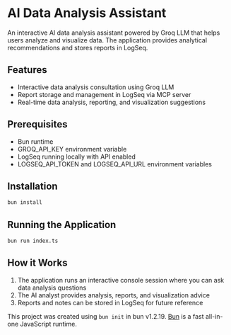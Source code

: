# AI Data Analysis Assistant

An interactive AI data analysis assistant powered by Groq LLM that helps users analyze and visualize data. The application provides analytical recommendations and stores reports in LogSeq.

## Features

- Interactive data analysis consultation using Groq LLM
- Report storage and management in LogSeq via MCP server
- Real-time data analysis, reporting, and visualization suggestions

## Prerequisites

- Bun runtime
- GROQ_API_KEY environment variable
- LogSeq running locally with API enabled
- LOGSEQ_API_TOKEN and LOGSEQ_API_URL environment variables

## Installation

```bash
bun install
```

## Running the Application

```bash
bun run index.ts
```

## How it Works

1. The application runs an interactive console session where you can ask data analysis questions
2. The AI analyst provides analysis, reports, and visualization advice
3. Reports and notes can be stored in LogSeq for future reference

This project was created using `bun init` in bun v1.2.19. [Bun](https://bun.com) is a fast all-in-one JavaScript runtime.
